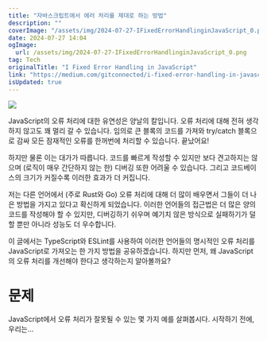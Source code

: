 ```yaml
---
title: "자바스크립트에서 에러 처리를 제대로 하는 방법"
description: ""
coverImage: "/assets/img/2024-07-27-IFixedErrorHandlinginJavaScript_0.png"
date: 2024-07-27 14:04
ogImage:
  url: /assets/img/2024-07-27-IFixedErrorHandlinginJavaScript_0.png
tag: Tech
originalTitle: "I Fixed Error Handling in JavaScript"
link: "https://medium.com/gitconnected/i-fixed-error-handling-in-javascript-4e3c1a28a292"
isUpdated: true
---
```


![](/assets/img/2024-07-27-IFixedErrorHandlinginJavaScript_0.png)

JavaScript의 오류 처리에 대한 유연성은 양날의 칼입니다. 오류 처리에 대해 전혀 생각하지 않고도 꽤 멀리 갈 수 있습니다. 임의로 큰 블록의 코드를 가져와 try/catch 블록으로 감싸 모든 잠재적인 오류를 한꺼번에 처리할 수 있습니다. 끝났어요!

하지만 물론 이는 대가가 따릅니다. 코드를 빠르게 작성할 수 있지만 보다 견고하지는 않으며 (로직이 매우 간단하지 않는 한) 디버깅 또한 어려울 수 있습니다. 그리고 코드베이스의 크기가 커질수록 이러한 효과가 더 커집니다.

저는 다른 언어에서 (주로 Rust와 Go) 오류 처리에 대해 더 많이 배우면서 그들이 더 나은 방법을 가지고 있다고 확신하게 되었습니다. 이러한 언어들의 접근법은 더 많은 양의 코드를 작성해야 할 수 있지만, 디버깅하기 쉬우며 예기치 않은 방식으로 실패하기가 덜할 뿐만 아니라 성능도 더 우수합니다.

<div class="content-ad"></div>

이 글에서는 TypeScript와 ESLint를 사용하여 이러한 언어들의 명시적인 오류 처리를 JavaScript로 가져오는 한 가지 방법을 공유하겠습니다. 하지만 먼저, 왜 JavaScript의 오류 처리를 개선해야 한다고 생각하는지 알아볼까요?

# 문제

JavaScript에서 오류 처리가 잘못될 수 있는 몇 가지 예를 살펴봅시다. 시작하기 전에, 우리는...
